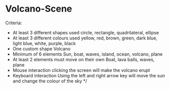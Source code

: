 # Volcano-Scene

Criteria:
- At least 3 different shapes used
      circle, rectangle, quadrilateral, ellipse
- At least 3 different colours used
      yellow, red, brown, green, dark blue, light blue, white,   purple, black
- One custom shape
      Volcano 
- Minimum of 6 elements
      Sun, boat, waves, island, ocean, volcano, plane
- At least 2 elements must move on their own
      Boat, lava balls, waves, plane
- Mouse interaction
      clicking the screen will make the volcano erupt
- Keyboard interaction
      Using the left and right arrow key will move the sun and
      change the colour of the sky
*/
